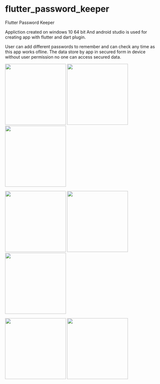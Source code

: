 # flutter_password_keeper

Flutter Password Keeper

Appliction created on windows 10 64 bit And android studio is used for creating app with flutter and dart plugin.

User can add different passwords to remember and can check any time as this app works ofline. The data store by app in secured form in device without user permission no one can access secured data.

<p float="left">
<img src="https://github.com/mohitagrawal939/flutter_password_keeper/blob/master/screenshots/s1.jpg" width="200">
<img src="https://github.com/mohitagrawal939/flutter_password_keeper/blob/master/screenshots/s2.jpg" width="200">
  <img src="https://github.com/mohitagrawal939/flutter_password_keeper/blob/master/screenshots/s3.jpg" width="200">
</p>

<p float="left">
<img src="https://github.com/mohitagrawal939/flutter_password_keeper/blob/master/screenshots/s4.jpg" width="200">
<img src="https://github.com/mohitagrawal939/flutter_password_keeper/blob/master/screenshots/s5.jpg" width="200">
<img src="https://github.com/mohitagrawal939/flutter_password_keeper/blob/master/screenshots/s6.jpg" width="200">
</p>

<p float="left">
<img src="https://github.com/mohitagrawal939/flutter_password_keeper/blob/master/screenshots/s7.jpg" width="200">
<img src="https://github.com/mohitagrawal939/flutter_password_keeper/blob/master/screenshots/s8.jpg" width="200">
</p>
